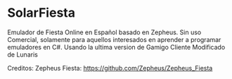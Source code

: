 # SolarFiesta
Emulador de Fiesta Online en Español basado en Zepheus. 
Sin uso Comercial, solamente para aquellos interesados en aprender a programar emuladores en C#.
Usando la ultima version de Gamigo Cliente Modificado de Lunaris

Creditos:
Zepheus Fiesta: https://github.com/Zepheus/Zepheus_Fiesta
